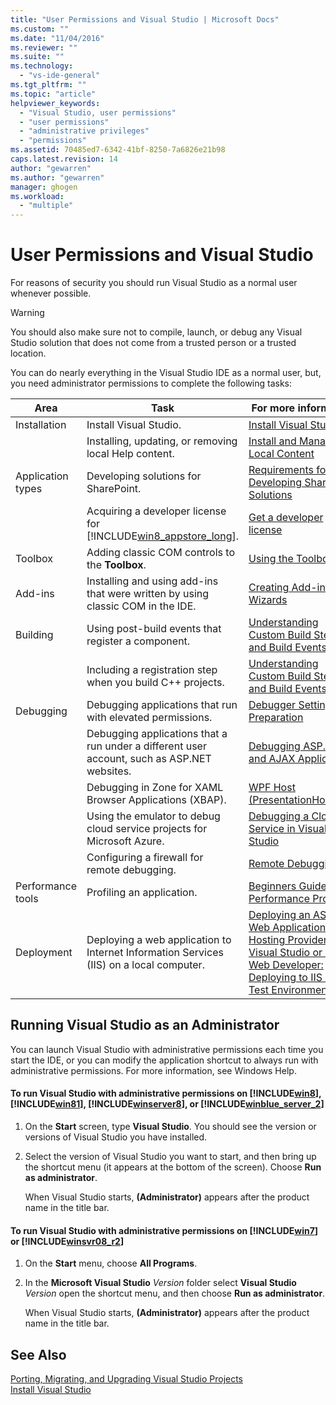 ```yaml
---
title: "User Permissions and Visual Studio | Microsoft Docs"
ms.custom: ""
ms.date: "11/04/2016"
ms.reviewer: ""
ms.suite: ""
ms.technology: 
  - "vs-ide-general"
ms.tgt_pltfrm: ""
ms.topic: "article"
helpviewer_keywords: 
  - "Visual Studio, user permissions"
  - "user permissions"
  - "administrative privileges"
  - "permissions"
ms.assetid: 70485ed7-6342-41bf-8250-7a6826e21b98
caps.latest.revision: 14
author: "gewarren"
ms.author: "gewarren"
manager: ghogen
ms.workload: 
  - "multiple"
---
```

# User Permissions and Visual Studio
For reasons of security you should run Visual Studio as a normal user whenever possible.  

> [!WARNING]
>  You should also make sure not to compile, launch, or debug any Visual Studio solution that does not come from a trusted person or a trusted location.  

 You can do nearly everything in the Visual Studio IDE as a normal user, but, you need administrator permissions to complete the following tasks:  

|Area|Task|For more information|  
|----------|----------|--------------------------|  
|Installation|Install Visual Studio.|[Install Visual Studio](../install/install-visual-studio.md)|  
||Installing, updating, or removing local Help content.|[Install and Manage Local Content](../ide/install-and-manage-local-content.md)|  
|Application types|Developing solutions for SharePoint.|[Requirements for Developing SharePoint Solutions](/office-dev/office-dev/requirements-for-developing-sharepoint-solutions)|  
||Acquiring a developer license for [!INCLUDE[win8_appstore_long](../debugger/includes/win8_appstore_long_md.md)].|[Get a developer license](http://go.microsoft.com/fwlink/?LinkID=241313)|  
|Toolbox|Adding classic COM controls to the **Toolbox**.|[Using the Toolbox](../ide/using-the-toolbox.md)|  
|Add-ins|Installing and using add-ins that were written by using classic COM in the IDE.|[Creating Add-ins and Wizards](http://msdn.microsoft.com/Library/c5a47c21-6668-4de3-898d-afa969317e73)|  
|Building|Using post-build events that register a component.|[Understanding Custom Build Steps and Build Events](/cpp/ide/understanding-custom-build-steps-and-build-events)|  
||Including a registration step when you build C++ projects.|[Understanding Custom Build Steps and Build Events](/cpp/ide/understanding-custom-build-steps-and-build-events)|  
|Debugging|Debugging applications that run with elevated permissions.|[Debugger Settings and Preparation](../debugger/debugger-settings-and-preparation.md)|  
||Debugging applications that a run under a different user account, such as ASP.NET websites.|[Debugging ASP.NET and AJAX Applications](../debugger/debugging-aspnet-and-ajax-applications.md)|  
||Debugging in Zone for XAML Browser Applications (XBAP).|[WPF Host (PresentationHost.exe)](/dotnet/framework/wpf/app-development/wpf-host-presentationhost-exe)|  
||Using the emulator to debug cloud service projects for Microsoft Azure.|[Debugging a Cloud Service in Visual Studio](http://go.microsoft.com/fwlink/?LinkId=266725)|  
||Configuring a firewall for remote debugging.|[Remote Debugging](../debugger/remote-debugging.md)|  
|Performance tools|Profiling an application.|[Beginners Guide to Performance Profiling](../profiling/beginners-guide-to-performance-profiling.md)|  
|Deployment|Deploying a web application to Internet Information Services (IIS) on a local computer.|[Deploying an ASP.NET Web Application to a Hosting Provider using Visual Studio or Visual Web Developer: Deploying to IIS as a Test Environment](http://go.microsoft.com/fwlink/?LinkId=266478)|

## Running Visual Studio as an Administrator  
 You can launch Visual Studio with administrative permissions each time you start the IDE, or you can modify the application shortcut to always run with administrative permissions. For more information, see Windows Help.  

#### To run Visual Studio with administrative permissions on [!INCLUDE[win8](../debugger/includes/win8_md.md)], [!INCLUDE[win81](../debugger/includes/win81_md.md)], [!INCLUDE[winserver8](../debugger/includes/winserver8_md.md)], or [!INCLUDE[winblue_server_2](../ide/includes/winblue_server_2_md.md)]  

1.  On the **Start** screen, type **Visual Studio**. You should see the version or versions of Visual Studio you have installed.  

2.  Select the version of Visual Studio you want to start, and then bring up the shortcut menu (it appears at the bottom of the screen). Choose **Run as administrator**.  

     When Visual Studio starts, **(Administrator)** appears after the product name in the title bar.  

#### To run Visual Studio with administrative permissions on [!INCLUDE[win7](../debugger/includes/win7_md.md)] or [!INCLUDE[winsvr08_r2](../debugger/includes/winsvr08_r2_md.md)]  

1.  On the **Start** menu, choose **All Programs**.  

2.  In the **Microsoft Visual Studio** *Version* folder select  **Visual Studio** *Version* open the shortcut menu, and then choose **Run as administrator**.  

     When Visual Studio starts, **(Administrator)** appears after the product name in the title bar.  

## See Also  
 [Porting, Migrating, and Upgrading Visual Studio Projects](../porting/port-migrate-and-upgrade-visual-studio-projects.md)   
 [Install Visual Studio](../install/install-visual-studio.md)
